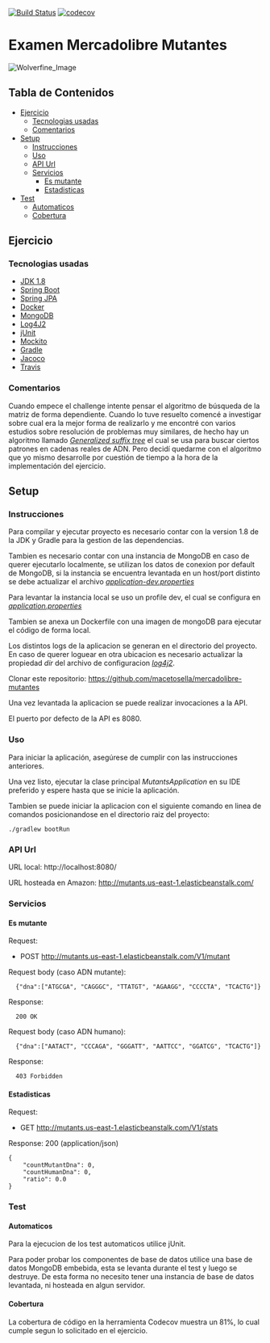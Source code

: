 
[![Build Status](https://travis-ci.com/macetosella/mercadolibre-mutantes.svg?branch=master)](https://travis-ci.com/macetosella/mercadolibre-mutantes)
[![codecov](https://codecov.io/gh/macetosella/mercadolibre-mutantes/branch/master/graph/badge.svg)](https://codecov.io/gh/macetosella/mercadolibre-mutantes)

# Examen Mercadolibre Mutantes
![Wolverfine_Image](https://i.pinimg.com/originals/80/23/d4/8023d4ffa90e5f4b5712921732878824.jpg) 

## Tabla de Contenidos

- [Ejercicio](#ejercicio)
  - [Tecnologias usadas](#tecnologias-usadas)
  - [Comentarios](#comentarios)
- [Setup](#setup)
  - [Instrucciones](#instrucciones)
  - [Uso](#uso)
  - [API Url](#api)
  - [Servicios](#servicios)
    - [Es mutante](#es-mutante)
    - [Estadisticas](#estadisticas)
- [Test](#test)
  - [Automaticos](#automaticos)
  - [Cobertura](#cobertura)

## Ejercicio

### Tecnologias usadas
- [JDK 1.8](https://www.oracle.com/index.html)
- [Spring Boot](https://projects.spring.io/spring-boot/)
- [Spring JPA](https://docs.spring.io/spring-data/jpa/docs/current/reference/html/)
- [Docker](https://www.docker.com/)
- [MongoDB](https://www.mongodb.com)
- [Log4J2](http://www.slf4j.org/)
- [jUnit](http://junit.org/junit5/)
- [Mockito](http://site.mockito.org/)
- [Gradle](https://gradle.org/)
- [Jacoco](https://www.jacoco.org/jacoco/trunk/index.html)
- [Travis](https://travis-ci.com/)

### Comentarios
Cuando empece el challenge intente pensar el algoritmo de búsqueda de la matriz de forma dependiente. Cuando
lo tuve resuelto comencé a investigar sobre cual era la mejor forma de realizarlo y me encontré con varios estudios sobre resolución de problemas
muy similares, de hecho hay un algoritmo llamado 
_[Generalized suffix tree](https://en.wikipedia.org/wiki/Generalized_suffix_tree)_
el cual se usa para buscar ciertos patrones en cadenas reales de ADN. Pero decidí quedarme con el algoritmo que yo mismo desarrolle
por cuestión de tiempo a la hora de la implementación del ejercicio.

## Setup

### Instrucciones
Para compilar y ejecutar proyecto es necesario contar con la version 1.8 de la JDK y Gradle para la gestion de las dependencias.

Tambien es necesario contar con una instancia de MongoDB en caso de querer ejecutarlo localmente, se utilizan los datos de conexion por default de MongoDB, 
si la instancia se encuentra levantada en un host/port distinto se debe actualizar el archivo
_[application-dev.properties](src/main/resources/application-dev.properties)_

Para levantar la instancia local se uso un profile dev, el cual se configura en
_[application.properties](src/main/resources/application.properties)_

Tambien se anexa un Dockerfile con una imagen de mongoDB para ejecutar el código de forma local.


Los distintos logs de la aplicacion se generan en el directorio del proyecto.
En caso de querer loguear en otra ubicacion es necesario actualizar la propiedad _*dir*_ del archivo de configuracion _[log4j2](./src/main/resources/log4j2.properties)_.

Clonar este repositorio: https://github.com/macetosella/mercadolibre-mutantes

Una vez levantada la aplicacion se puede realizar invocaciones a la API.

El puerto por defecto de la API es 8080.

### Uso

Para iniciar la aplicación, asegúrese de cumplir con las instrucciones anteriores. 

Una vez listo, ejecutar la clase principal _MutantsApplication_ en su IDE preferido y espere hasta que se inicie la aplicación.

Tambien se puede iniciar la aplicacion con el siguiente comando en linea de comandos posicionandose en el directorio raiz
del proyecto:
```
./gradlew bootRun
```

### API Url

URL local: http://localhost:8080/

URL hosteada en Amazon: http://mutants.us-east-1.elasticbeanstalk.com/

### Servicios
#### Es mutante

Request: 
- POST http://mutants.us-east-1.elasticbeanstalk.com/V1/mutant

Request body (caso ADN mutante):

```
  {"dna":["ATGCGA", "CAGGGC", "TTATGT", "AGAAGG", "CCCCTA", "TCACTG"]}
```

Response:

```
  200 OK
```
Request body (caso ADN humano):

```
  {"dna":["AATACT", "CCCAGA", "GGGATT", "AATTCC", "GGATCG", "TCACTG"]}
```

Response:

```
  403 Forbidden
```

#### Estadisticas

Request: 
- GET http://mutants.us-east-1.elasticbeanstalk.com/V1/stats

Response: 200 (application/json)

```
{
    "countMutantDna": 0,
    "countHumanDna": 0,
    "ratio": 0.0
}
```

### Test

#### Automaticos

Para la ejecucion de los test automaticos utilice jUnit.

Para poder probar los componentes de base de datos utilice una base de datos MongoDB embebida, esta se levanta durante 
el test y luego se destruye.
De esta forma no necesito tener una instancia de base de datos levantada, ni hosteada en algun servidor.

#### Cobertura

La cobertura de código en la herramienta Codecov muestra un 81%, lo cual cumple segun lo solicitado en el ejercicio.



